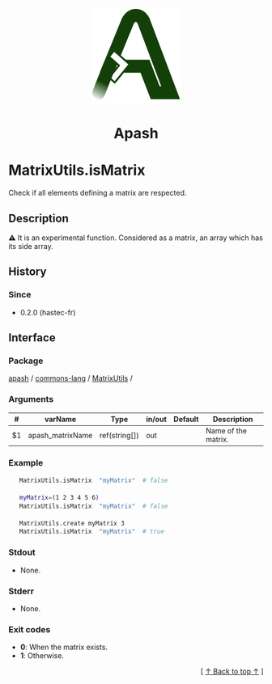 
<div align='center' id='apash-top'>
  <a href='https://github.com/hastec-fr/apash'>
    <img alt='apash-logo' src='../../../../../../assets/apash-logo.svg'/>
  </a>

  # Apash
</div>


# MatrixUtils.isMatrix
Check if all elements defining a matrix are respected.
## Description
   ⚠️ It is an experimental function.
   Considered as a matrix, an array which has its side array.

## History
### Since
  * 0.2.0 (hastec-fr)

## Interface
### Package
<!-- apash.packageBegin -->
[apash](../../../apash.md) / [commons-lang](../../commons-lang.md) / [MatrixUtils](../MatrixUtils.md) / 
<!-- apash.packageEnd -->

### Arguments
 | #      | varName          | Type          | in/out   | Default         | Description                          |
 |--------|------------------|---------------|----------|-----------------|--------------------------------------|
 | $1     | apash_matrixName | ref(string[]) | out      |                 | Name of the matrix.                  |

### Example
 ```bash
    MatrixUtils.isMatrix  "myMatrix"  # false

    myMatrix=(1 2 3 4 5 6)
    MatrixUtils.isMatrix  "myMatrix"  # false

    MatrixUtils.create myMatrix 3
    MatrixUtils.isMatrix  "myMatrix"  # true
 ```

### Stdout
  * None.
### Stderr
  * None.

### Exit codes
  * **0**: When the matrix exists.
  * **1**: Otherwise.

  <div align='right'>[ <a href='#apash-top'>↑ Back to top ↑</a> ]</div>

